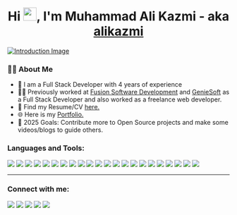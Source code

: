 <h1 align="center">Hi <img src="https://raw.githubusercontent.com/MartinHeinz/MartinHeinz/master/wave.gif" width="30px">, I'm Muhammad Ali Kazmi - aka <a href="https://www.developerkazmi.com">alikazmi</a> </h1>

[![Introduction Image](https://firebasestorage.googleapis.com/v0/b/alikazmi-7cfeb.appspot.com/o/forGithubAlpha.jpg?alt=media&token=834651b5-c64c-4282-b7e1-d6366eb31347)](https://www.linkedin.com/in/alikazmidev/)

### 🙋‍♂️ About Me

- 🏢 I am a Full Stack Developer with 4 years of experience
- 👨‍💻 Previously worked at [Fusion Software Development](https://www.fusionsd.com.au/) and [GenieSoft](https://www.linkedin.com/company/geniesoft/) as a Full Stack Developer and also worked as a freelance web developer.
- 📄 Find my Resume/CV [here.](https://developerkazmi.web.app/assets/Resume_AliKazmi_FullStack.pdf)
- 🌐 Here is my [Portfolio.](https://www.developerkazmi.com/)
- 🥅 2025 Goals: Contribute more to Open Source projects and make some videos/blogs to guide others.
  <br />

### Languages and Tools:

[![](https://img.shields.io/badge/JavaScript-323330?style=for-the-badge&logo=javascript&logoColor=F7DF1E)]()
[![](https://img.shields.io/badge/TypeScript-007ACC?style=for-the-badge&logo=typescript&logoColor=white)]()
[![](https://img.shields.io/badge/React-20232A?style=for-the-badge&logo=react&logoColor=61DAFB)]()
[![](https://img.shields.io/badge/Redux-593D88?style=for-the-badge&logo=redux&logoColor=white)]()
[![](https://img.shields.io/badge/next.js-000000?style=for-the-badge&logo=nextdotjs&logoColor=white)]()
[![](https://img.shields.io/badge/Gatsby-663399?style=for-the-badge&logo=gatsby&logoColor=white)]()
[![](https://img.shields.io/badge/GraphQl-E10098?style=for-the-badge&logo=graphql&logoColor=white)]()
[![](https://img.shields.io/badge/Node.js-339933?style=for-the-badge&logo=nodedotjs&logoColor=white)]()
[![](https://img.shields.io/badge/Express.js-000000?style=for-the-badge&logo=express&logoColor=white)]()
[![](https://img.shields.io/badge/HTML5-E34F26?style=for-the-badge&logo=html5&logoColor=white)]()
[![](https://img.shields.io/badge/CSS3-1572B6?style=for-the-badge&logo=css3&logoColor=white)]()
[![](https://img.shields.io/badge/Sass-CC6699?style=for-the-badge&logo=sass&logoColor=white)]()
[![](https://img.shields.io/badge/firebase-ffca28?style=for-the-badge&logo=firebase&logoColor=black)]()
[![](https://img.shields.io/badge/MongoDB-4EA94B?style=for-the-badge&logo=mongodb&logoColor=white)]()
[![](https://img.shields.io/badge/Tailwind_CSS-38B2AC?style=for-the-badge&logo=tailwind-css&logoColor=white)]()
[![](https://img.shields.io/badge/styled--components-DB7093?style=for-the-badge&logo=styled-components&logoColor=white)]()
[![](https://img.shields.io/badge/Material%20UI-007FFF?style=for-the-badge&logo=mui&logoColor=white)]()
[![](https://img.shields.io/badge/Bootstrap-563D7C?style=for-the-badge&logo=bootstrap&logoColor=white)]()
[![](https://img.shields.io/badge/Google_Cloud-4285F4?style=for-the-badge&logo=google-cloud&logoColor=white)]()
[![](https://img.shields.io/badge/Heroku-430098?style=for-the-badge&logo=heroku&logoColor=white)]()
[![](https://img.shields.io/badge/Linux-FCC624?style=for-the-badge&logo=linux&logoColor=black)]()
[![](https://img.shields.io/badge/Docker-2CA5E0?style=for-the-badge&logo=docker&logoColor=white)]()


---

### Connect with me:

<p align="left">
<a href = "https://www.linkedin.com/in/alikazmidev/"><img src="https://img.icons8.com/fluent/48/000000/linkedin.png"/></a>
<a href = "https://twitter.com/ali_smak09"><img src="https://img.icons8.com/fluent/48/000000/twitter.png"/></a>
<a href = "https://www.instagram.com/alikazmi.dev/"><img src="https://img.icons8.com/fluent/48/000000/instagram-new.png"/></a>
<a href = "https://www.facebook.com/ali.smak09/"><img src="https://img.icons8.com/color/48/000000/facebook.png"/></a>
<a href = "https://www.developerkazmi.com"><img src="https://img.icons8.com/color/48/internet.png"/></a>
</p>

